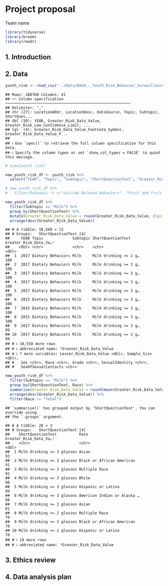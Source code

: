 Project proposal
================
Team name

``` r
library(tidyverse)
library(broom)
library(readr)
```

## 1. Introduction

## 2. Data

``` r
youth_risk <- read_csv("../data/DASH_-_Youth_Risk_Behavior_Surveillance_System__YRBSS___High_School____Including_Sexual_Orientation_20240207.csv")
```

    ## Rows: 188760 Columns: 41
    ## ── Column specification ────────────────────────────────────────────────────────
    ## Delimiter: ","
    ## chr (27): LocationAbbr, LocationDesc, DataSource, Topic, Subtopic, ShortQues...
    ## dbl (10): YEAR, Greater_Risk_Data_Value, Greater_Risk_Low_Confidence_Limit, ...
    ## lgl  (4): Greater_Risk_Data_Value_Footnote_Symbol, Greater_Risk_Data_Value_F...
    ## 
    ## ℹ Use `spec()` to retrieve the full column specification for this data.
    ## ℹ Specify the column types or set `show_col_types = FALSE` to quiet this message.

``` r
# View(youth_risk)
```

``` r
new_youth_risk_df <- youth_risk %>% 
  select("YEAR", "Topic", "Subtopic", "ShortQuestionText", "Greater_Risk_Data_Value", "Lesser_Risk_Data_Value", "Sample_Size", "Sex", "Race", "Grade", "SexualIdentity", "SexOfSexualContacts")
```

``` r
# new_youth_risk_df %>%
#   filter(Subtopic != c("Suicide-Related Behaviors", "Fruit and fruit juices", "Milk", "Obesity and Overweight", "Sleep")) 
```

``` r
new_youth_risk_df %>%
  filter(Subtopic == "Milk") %>%
  group_by(ShortQuestionText) %>%
  mutate(Greater_Risk_Data_Value = round(Greater_Risk_Data_Value, digits = 0)) %>%
  arrange(desc(Greater_Risk_Data_Value))
```

    ## # A tibble: 10,560 × 12
    ## # Groups:   ShortQuestionText [4]
    ##     YEAR Topic             Subtopic ShortQuestionText     Greater_Risk_Data_Va…¹
    ##    <dbl> <chr>             <chr>    <chr>                                  <dbl>
    ##  1  2017 Dietary Behaviors Milk     Milk drinking >= 2 g…                    100
    ##  2  2017 Dietary Behaviors Milk     Milk drinking >= 3 g…                    100
    ##  3  2017 Dietary Behaviors Milk     Milk drinking >= 3 g…                    100
    ##  4  2017 Dietary Behaviors Milk     Milk drinking >= 3 g…                    100
    ##  5  2017 Dietary Behaviors Milk     Milk drinking >= 3 g…                    100
    ##  6  2015 Dietary Behaviors Milk     Milk drinking >= 3 g…                    100
    ##  7  2015 Dietary Behaviors Milk     Milk drinking >= 3 g…                    100
    ##  8  2015 Dietary Behaviors Milk     Milk drinking >= 3 g…                    100
    ##  9  2017 Dietary Behaviors Milk     Milk drinking >= 3 g…                     99
    ## 10  2017 Dietary Behaviors Milk     Milk drinking >= 2 g…                     98
    ## # ℹ 10,550 more rows
    ## # ℹ abbreviated name: ¹​Greater_Risk_Data_Value
    ## # ℹ 7 more variables: Lesser_Risk_Data_Value <dbl>, Sample_Size <dbl>,
    ## #   Sex <chr>, Race <chr>, Grade <chr>, SexualIdentity <chr>,
    ## #   SexOfSexualContacts <chr>

``` r
new_youth_risk_df %>%
  filter(Subtopic == "Milk") %>%
  group_by(ShortQuestionText, Race) %>%
  summarise(Greater_Risk_Data_Value = round(mean(Greater_Risk_Data_Value, na.rm =TRUE), digits = 0)) %>%
  arrange(desc(Greater_Risk_Data_Value)) %>%
  filter(Race != "Total")
```

    ## `summarise()` has grouped output by 'ShortQuestionText'. You can override using
    ## the `.groups` argument.

    ## # A tibble: 28 × 3
    ## # Groups:   ShortQuestionText [4]
    ##    ShortQuestionText          Race                        Greater_Risk_Data_Va…¹
    ##    <chr>                      <chr>                                        <dbl>
    ##  1 Milk drinking >= 3 glasses Asian                                           93
    ##  2 Milk drinking >= 3 glasses Black or African American                       91
    ##  3 Milk drinking >= 3 glasses Multiple Race                                   91
    ##  4 Milk drinking >= 3 glasses White                                           90
    ##  5 Milk drinking >= 3 glasses Hispanic or Latino                              89
    ##  6 Milk drinking >= 3 glasses American Indian or Alaska …                     88
    ##  7 Milk drinking >= 2 glasses Asian                                           81
    ##  8 Milk drinking >= 2 glasses Multiple Race                                   79
    ##  9 Milk drinking >= 2 glasses Black or African American                       78
    ## 10 Milk drinking >= 2 glasses Hispanic or Latino                              78
    ## # ℹ 18 more rows
    ## # ℹ abbreviated name: ¹​Greater_Risk_Data_Value

## 3. Ethics review

## 4. Data analysis plan
